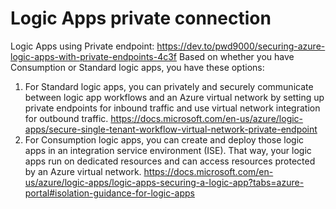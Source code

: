 # Logic Apps private connection
Logic Apps using Private endpoint: https://dev.to/pwd9000/securing-azure-logic-apps-with-private-endpoints-4c3f
Based on whether you have Consumption or Standard logic apps, you have these options:
1.	For Standard logic apps, you can privately and securely communicate between logic app workflows and an Azure virtual network by setting up private endpoints for inbound traffic and use virtual network integration for outbound traffic. https://docs.microsoft.com/en-us/azure/logic-apps/secure-single-tenant-workflow-virtual-network-private-endpoint
2.	For Consumption logic apps, you can create and deploy those logic apps in an integration service environment (ISE). That way, your logic apps run on dedicated resources and can access resources protected by an Azure virtual network. https://docs.microsoft.com/en-us/azure/logic-apps/logic-apps-securing-a-logic-app?tabs=azure-portal#isolation-guidance-for-logic-apps
